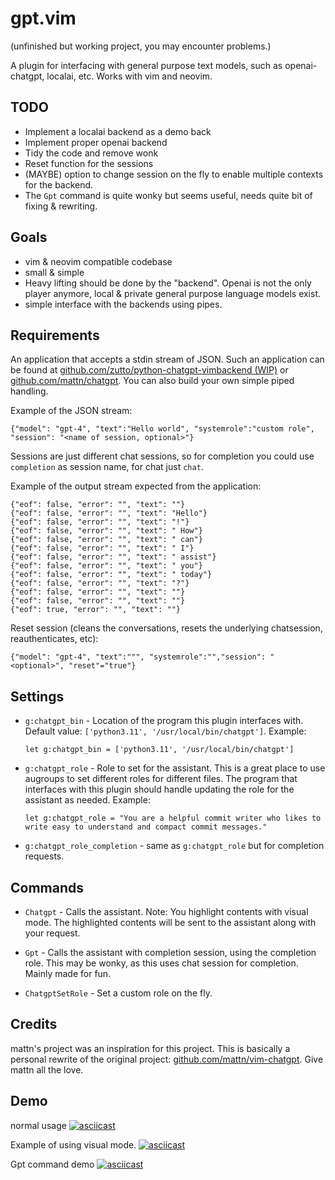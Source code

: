 # gpt.vim

(unfinished but working project, you may encounter problems.)


A plugin for interfacing with general purpose text models, such as openai-chatgpt, localai, etc.
Works with vim and neovim.


## TODO
* Implement a localai backend as a demo back
* Implement proper openai backend
* Tidy the code and remove wonk
* Reset function for the sessions
* (MAYBE) option to change session on the fly to enable multiple contexts for the backend.
* The `Gpt` command is quite wonky but seems useful, needs quite bit of fixing & rewriting.

## Goals
* vim & neovim compatible codebase
* small & simple
* Heavy lifting should be done by the "backend". Openai is not the only player anymore, local & private general purpose language models exist.
* simple interface with the backends using pipes.


## Requirements

An application that accepts a stdin stream of JSON. Such an application can be found at [github.com/zutto/python-chatgpt-vimbackend (WIP)](https://github.com/zutto/python-chatgpt-vimbackend) or [github.com/mattn/chatgpt](https://github.com/mattn/chatgpt). You can also build your own simple piped handling.

Example of the JSON stream:
```
{"model": "gpt-4", "text":"Hello world", "systemrole":"custom role", "session": "<name of session, optional>"}
```
Sessions are just different chat sessions, so for completion you could use `completion` as session name, for chat just `chat`.




Example of the output stream expected from the application:
```
{"eof": false, "error": "", "text": ""}
{"eof": false, "error": "", "text": "Hello"}
{"eof": false, "error": "", "text": "!"}
{"eof": false, "error": "", "text": " How"}
{"eof": false, "error": "", "text": " can"}
{"eof": false, "error": "", "text": " I"}
{"eof": false, "error": "", "text": " assist"}
{"eof": false, "error": "", "text": " you"}
{"eof": false, "error": "", "text": " today"}
{"eof": false, "error": "", "text": "?"}
{"eof": false, "error": "", "text": ""}
{"eof": false, "error": "", "text": ""}
{"eof": true, "error": "", "text": ""}
```

Reset session (cleans the conversations, resets the underlying chatsession,
reauthenticates, etc):
```
{"model": "gpt-4", "text":""", "systemrole":"","session": "<optional>", "reset"="true"}
```



## Settings

- `g:chatgpt_bin` - Location of the program this plugin interfaces with. Default value: `['python3.11', '/usr/local/bin/chatgpt']`. Example: 
  ```vim
  let g:chatgpt_bin = ['python3.11', '/usr/local/bin/chatgpt']
  ```

- `g:chatgpt_role` - Role to set for the assistant. This is a great place to use augroups to set different roles for different files. The program that interfaces with this plugin should handle updating the role for the assistant as needed. Example:
  ```vim
  let g:chatgpt_role = "You are a helpful commit writer who likes to write easy to understand and compact commit messages."
  ```
- `g:chatgpt_role_completion` - same as `g:chatgpt_role` but for completion requests.

## Commands

- `Chatgpt` - Calls the assistant. Note: You highlight contents with visual mode. The highlighted contents will be sent to the assistant along with your request.

- `Gpt` - Calls the assistant with completion session, using the completion role. This may be wonky, as this uses chat session for completion. Mainly made for fun.

- `ChatgptSetRole` - Set a custom role on the fly.

## Credits

mattn's project was an inspiration for this project. This is basically a personal rewrite of the original project: [github.com/mattn/vim-chatgpt](https://github.com/mattn/vim-chatgpt). Give mattn all the love.

## Demo
normal usage
[![asciicast](https://asciinema.org/a/81jVCwHdEmEBSv00Lm71WHazk.svg)](https://asciinema.org/a/81jVCwHdEmEBSv00Lm71WHazk)


Example of using visual mode.
[![asciicast](https://asciinema.org/a/PVKHKSRIYOm7mvohAnCDIuDgB.svg)](https://asciinema.org/a/PVKHKSRIYOm7mvohAnCDIuDgB)



Gpt command demo
[![asciicast](https://asciinema.org/a/Bn4VZP9qp2s2BerHj3TUmkiFE.svg)](https://asciinema.org/a/Bn4VZP9qp2s2BerHj3TUmkiFE)
